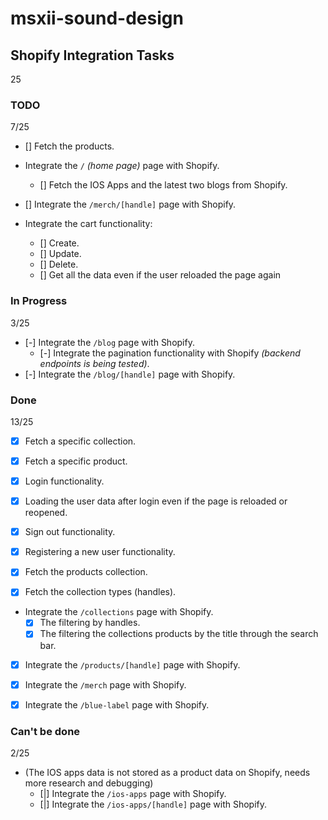 # msxii-sound-design

## Shopify Integration Tasks

25

### TODO

7/25

- [] Fetch the products.

- Integrate the `/` _(home page)_ page with Shopify.
  - [] Fetch the IOS Apps and the latest two blogs from Shopify.

- [] Integrate the `/merch/[handle]` page with Shopify.
- Integrate the cart functionality:
  - [] Create.
  - [] Update.
  - [] Delete.
  - [] Get all the data even if the user reloaded the page again

### In Progress

3/25

- [-] Integrate the `/blog` page with Shopify.
  - [-] Integrate the pagination functionality with Shopify _(backend endpoints is being tested)_.
- [-] Integrate the `/blog/[handle]` page with Shopify.

### Done

13/25

- [x] Fetch a specific collection.
- [x] Fetch a specific product.

- [x] Login functionality.
- [x] Loading the user data after login even if the page is reloaded or reopened.
- [x] Sign out functionality.
- [x] Registering a new user functionality.

- [x] Fetch the products collection.
- [x] Fetch the collection types (handles).

- Integrate the `/collections` page with Shopify.
  - [x] The filtering by handles.
  - [x] The filtering the collections products by the title through the search bar.

- [x] Integrate the `/products/[handle]` page with Shopify.
- [x] Integrate the `/merch` page with Shopify.

- [x] Integrate the `/blue-label` page with Shopify.

### Can't be done

2/25

- (The IOS apps data is not stored as a product data on Shopify, needs more research and debugging)
  - [|] Integrate the `/ios-apps` page with Shopify.
  - [|] Integrate the `/ios-apps/[handle]` page with Shopify.
